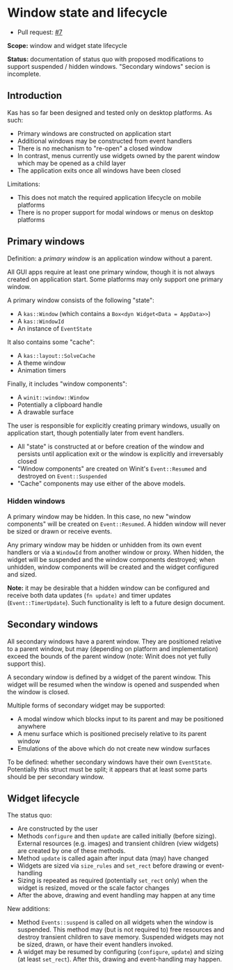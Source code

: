 Window state and lifecycle
==========================

-   Pull request: [#7](https://github.com/kas-gui/design/pull/7)

**Scope:** window and widget state lifecycle

**Status:** documentation of status quo with proposed modifications to support
suspended / hidden windows. "Secondary windows" secion is incomplete.


Introduction
------------

Kas has so far been designed and tested only on desktop platforms. As such:

-   Primary windows are constructed on application start
-   Additional windows may be constructed from event handlers
-   There is no mechanism to "re-open" a closed window
-   In contrast, menus currently use widgets owned by the parent window which
    may be opened as a child layer
-   The application exits once all windows have been closed

Limitations:

-   This does not match the required application lifecycle on mobile platforms
-   There is no proper support for modal windows or menus on desktop platforms


Primary windows
---------------

Definition: a *primary window* is an application window without a parent.

All GUI apps require at least one primary window, though it is not always
created on application start. Some platforms may only support one primary
window.

A primary window consists of the following "state":

-   A `kas::Window` (which contains a `Box<dyn Widget<Data = AppData>>`)
-   A `kas::WindowId`
-   An instance of `EventState`

It also contains some "cache":

-   A `kas::layout::SolveCache`
-   A theme window
-   Animation timers

Finally, it includes "window components":

-   A `winit::window::Window`
-   Potentially a clipboard handle
-   A drawable surface

The user is responsible for explicitly creating primary windows, usually on
application start, though potentially later from event handlers.

-   All "state" is constructed at or before creation of the window and persists
    until application exit or the window is explicitly and irreversably closed
-   "Window components" are created on Winit's `Event::Resumed` and destroyed on
    `Event::Suspended`
-   "Cache" components may use either of the above models.


### Hidden windows

A primary window may be hidden. In this case, no new "window components" will be
created on `Event::Resumed`. A hidden window will never be sized or drawn or
receive events.

Any primary window may be hidden or unhidden from its own event handlers or via
a `WindowId` from another window or proxy. When hidden, the widget will be
suspended and the window components destroyed; when unhidden, window components
will be created and the widget configured and sized.

**Note:** it may be desirable that a hidden window can be configured and receive
both data updates (`fn update)` and timer updates (`Event::TimerUpdate`). Such
functionality is left to a future design document.


Secondary windows
-----------------

All secondary windows have a parent window. They are positioned relative to a
parent window, but may (depending on platform and implementation) exceed the
bounds of the parent window (note: Winit does not yet fully support this).

A secondary window is defined by a widget of the parent window. This widget will
be resumed when the window is opened and suspended when the window is closed.

Multiple forms of secondary widget may be supported:

-   A modal window which blocks input to its parent and may be positioned anywhere
-   A menu surface which is positioned precisely relative to its parent window
-   Emulations of the above which do not create new window surfaces

To be defined: whether secondary windows have their own `EventState`.
Potentially this struct must be split; it appears that at least some parts
should be per secondary window.


Widget lifecycle
----------------

The status quo:

-   Are constructed by the user
-   Methods `configure` and then `update` are called initially (before sizing).
    External resources (e.g. images) and transient children (view widgets) are
    created by one of these methods.
-   Method `update` is called again after input data (may) have changed
-   Widgets are sized via `size_rules` and `set_rect` before drawing or event-handling
-   Sizing is repeated as required (potentially `set_rect` only) when the widget
    is resized, moved or the scale factor changes
-   After the above, drawing and event handling may happen at any time

New additions:

-   Method `Events::suspend` is called on all widgets when the window is
    suspended. This method may (but is not required to) free resources and
    destroy transient children to save memory. Suspended widgets may not be
    sized, drawn, or have their event handlers invoked.
-   A widget may be resumed by configuring (`configure`, `update`) and sizing
    (at least `set_rect`). After this, drawing and event-handling may happen.
